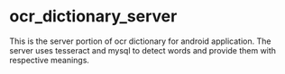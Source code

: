 # ocr_dictionary_server
This is the server portion of ocr dictionary for android application. The server uses tesseract and mysql to detect words and provide them with respective meanings.
